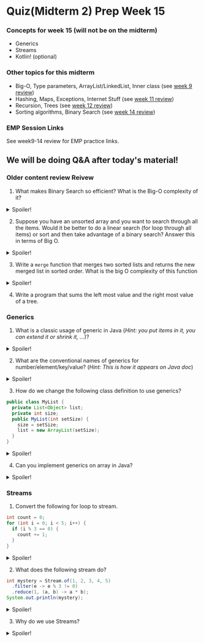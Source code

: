 # Quiz(Midterm 2) Prep Week 15

### Concepts for week 15 (will not be on the midterm)
  * Generics
  * Streams
  * Kotlin! (optional)

### Other topics for this midterm
  * Big-O, Type parameters, ArrayList/LinkedList, Inner class (see [week 9 review](https://github.com/c5shen/CS125Fall20QuizPrep/blob/master/week9/week9.md))
  * Hashing, Maps, Exceptions, Internet Stuff (see [week 11 review](https://github.com/c5shen/CS125Fall20QuizPrep/blob/master/week11/week11.md))
  * Recursion, Trees (see [week 12 review](https://github.com/c5shen/CS125Fall20QuizPrep/blob/master/week12/week12.pdf))
  * Sorting algorithms, Binary Search (see [week 14 review](https://github.com/c5shen/CS125Fall20QuizPrep/blob/master/week14/week14.md))

### EMP Session Links

See week9-14 review for EMP practice links.

## We will be doing Q&A after today's material!

### Older content review Reivew

1. What makes Binary Search so efficient? What is the Big-O complexity of it?
<details>
  <summary>Spoiler!</summary>
  It divides the space into half again and again making the steps equal to log_2 of the size. In big O that's O(log n).
</details>

2. Suppose you have an unsorted array and you want to search through all the items. Would it be better to do a linear search (for loop through all items) or sort and then take advantage of a binary search? Answer this in terms of Big O.
<details>
  <summary>Spoiler!</summary>
  Linear search is O(n) and much better in almst every case. Binary research is O(log n) but sorting is O(n log n) making the overall complexity of the other approach O(n log n). However if you're lucky and the array is nearly sorted then this might be faster. Also if you have to search lots and lots of times it might be better to sort once so that each time the search can be more efficient.  
</details>

3. Write a `merge` function that merges two sorted lists and returns the new merged list in sorted order. What is the big O complexity of this function
<details>
  <summary>Spoiler!</summary>
  It will be O(n).
   
</details>

4. Write a program that sums the left most value and the right most value of a tree.



### Generics
1. What is a classic usage of generic in Java (_Hint: you put items in it, you can extend it or shrink it, ..._)?
<details>
  <summary>Spoiler!</summary>
  List, Tree, Map etc.
</details>

2. What are the conventional names of generics for number/element/key/value? (_Hint: This is how it appears on Java doc_)
<details>
  <summary>Spoiler!</summary>
  N for number, E for element, K/V for key and value (in maps)
</details>

3. How do we change the following class definition to use generics?
```Java
public class MyList {
  private List<Object> list;
  private int size;
  public MyList(int setSize) {
    size = setSize;
    list = new ArrayList(setSize);
  }
}
```
<details>
  <summary>Spoiler!</summary>

```java
public class MyList<E> {
  private List<E> list;
  private int size;
  public MyList(int setSize) {
    size = setSize;
    list = new ArrayList(setSize);
  }
}
```
</details>

4. Can you implement generics on array in Java?
<details>
<summary>Spoiler!</summary>
No! Java array needs to have a specific type.
</details>


### Streams
1. Convert the following for loop to stream.
```java
int count = 0;
for (int i = 0; i < 5; i++) {
  if (i % 3 == 0) {
    count += 1;
  }
}
```
<details>
<summary>Spoiler!</summary>

```Java
int count = Stream.of(1, 2, 3, 4, 5)
  .filter(e -> e % 3 == 0)
  .count();
```
</details>

2. What does the following stream do?
```Java
int mystery = Stream.of(1, 2, 3, 4, 5)
  .filter(e -> e % 3 != 0)
  .reduce(1, (a, b) -> a * b);
System.out.println(mystery);
```
<details>
<summary>Spoiler!</summary>
It returns the product of all the inputs that are not multiples of 3, which is 40.
</details>

3. Why do we use Streams?

<details>
<summary>Spoiler!</summary>
More succinct, composable, efficient. Can be parallelized.
</details>

